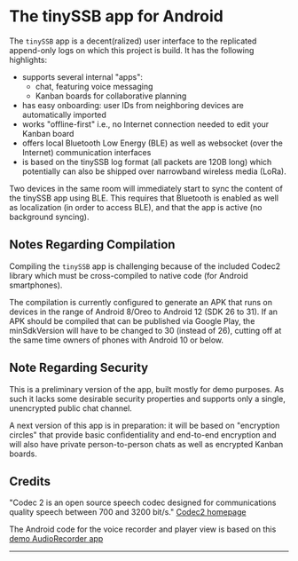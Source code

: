 # The tinySSB app for Android

The ```tinySSB``` app is a decent(ralized) user interface to the
replicated append-only logs on which this project is build. It has the
following highlights:

- supports several internal "apps":
  - chat, featuring voice messaging
  - Kanban boards for collaborative planning
- has easy onboarding: user IDs from neighboring devices are automatically imported
- works "offline-first" i.e., no Internet connection needed to edit your Kanban board
- offers local Bluetooth Low Energy (BLE) as well as websocket (over the Internet) communication interfaces
- is based on the tinySSB log format (all packets are 120B long) which potentially can also be shipped over narrowband wireless media (LoRa).

Two devices in the same room will immediately start to sync the
content of the tinySSB app using BLE. This requires that Bluetooth is
enabled as well as localization (in order to access BLE), and that the
app is active (no background syncing).

## Notes Regarding Compilation

Compiling the ```tinySSB``` app is challenging because of the included
Codec2 library which must be cross-compiled to native code (for
Android smartphones).

The compilation is currently configured to generate an APK that
runs on devices in the range of Android 8/Oreo to Android 12 (SDK 26 to 31).
If an APK should be compiled that can be published via Google Play,
the minSdkVersion will have to be changed to 30 (instead of 26),
cutting off at the same time owners of phones with Android 10 or below.

## Note Regarding Security

This is a preliminary version of the app, built mostly for demo
purposes. As such it lacks some desirable security properties and
supports only a single, unencrypted public chat channel.

A next version of this app is in preparation: it will be based on
"encryption circles" that provide basic confidentiality and end-to-end
encryption and will also have private person-to-person chats as well
as encrypted Kanban boards.


## Credits

"Codec 2 is an open source speech codec designed for communications
quality speech between 700 and 3200 bit/s."
[Codec2 homepage](http://rowetel.com/codec2.html)

The Android code for the voice recorder and player view is based on this
[demo AudioRecorder app](https://github.com/exRivalis/AudioRecorder)

---

